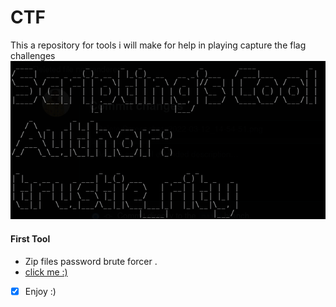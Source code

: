 # CTF
This a repository for tools i  will make for help in playing capture the flag challenges
<img src="./banner.png" alt="you just saw me :)" /> 
#### First Tool
 - Zip files password brute forcer .
 - <a href="/zip" >click me :)<a/>
* [x] Enjoy :) 
